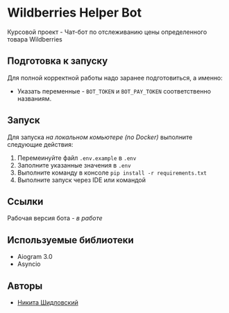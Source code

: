 # Wildberries Helper Bot
Курсовой проект - Чат-бот по отслеживанию цены определенного товара Wildberries

## Подготовка к запуску
Для полной корректной работы надо заранее подготовиться, а именно:
- Указать переменные - `BOT_TOKEN` и `BOT_PAY_TOKEN` соответственно названиям.

## Запуск
Для запуска *на локальном комьютере (no Docker)* выполните следующие действия:
1. Перемеинуйте файл `.env.example` в `.env`
2. Заполните указанные значения в `.env`
4. Выполните команду в консоле `pip install -r requirements.txt`
5. Выполните запуск через IDE или командой

## Ссылки
Рабочая версия бота - _в работе_

## Используемые библиотеки
- Aiogram 3.0
- Asyncio

## Авторы
- [Никита Шидловский](https://github.com/1thenikita)
